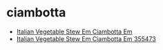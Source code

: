 # ciambotta

 * [Italian Vegetable Stew Em Ciambotta Em](../../index/i/italian-vegetable-stew-em-ciambotta-em-355473.json)
 * [Italian Vegetable Stew Em Ciambotta Em 355473](../../index/i/italian-vegetable-stew-em-ciambotta-em-355473.json)
